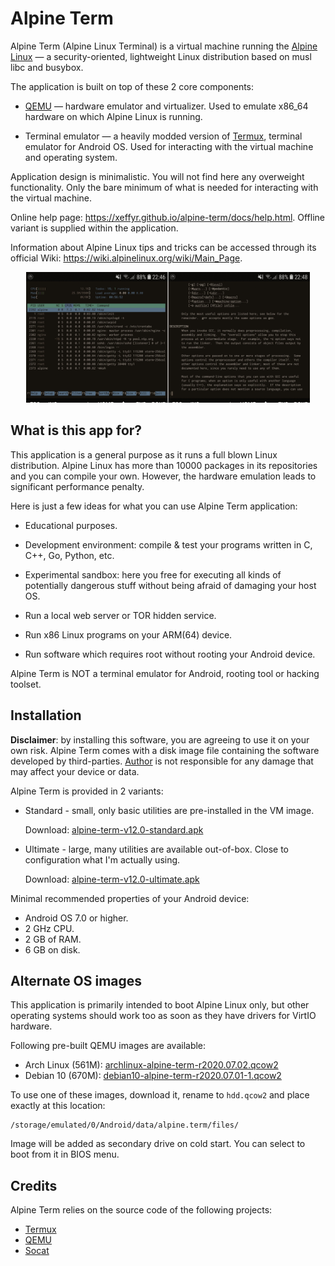 # Alpine Term

Alpine Term (Alpine Linux Terminal) is a virtual machine running the
[Alpine Linux](https://alpinelinux.org) — a security-oriented, lightweight
Linux distribution based on musl libc and busybox.

The application is built on top of these 2 core components:

 - [QEMU](https://qemu.org) — hardware emulator and virtualizer. Used to
   emulate x86_64 hardware on which Alpine Linux is running.

 - Terminal emulator — a heavily modded version of [Termux](https://github.com/termux),
   terminal emulator for Android OS. Used for interacting with the virtual machine and
   operating system.

Application design is minimalistic. You will not find here any overweight
functionality. Only the bare minimum of what is needed for interacting with
the virtual machine.

Online help page: https://xeffyr.github.io/alpine-term/docs/help.html. Offline
variant is supplied within the application.

Information about Alpine Linux tips and tricks can be accessed through its official
Wiki: https://wiki.alpinelinux.org/wiki/Main_Page.

<p align="center"><img src="/help-page/img/demo_anim.gif" width="90%"/></p>

## What is this app for?

This application is a general purpose as it runs a full blown Linux distribution.
Alpine Linux has more than 10000 packages in its repositories and you can compile
your own. However, the hardware emulation leads to significant performance penalty.

Here is just a few ideas for what you can use Alpine Term application:

 - Educational purposes.

 - Development environment: compile & test your programs written in C, C++, Go,
   Python, etc.

 - Experimental sandbox: here you free for executing all kinds of potentially
   dangerous stuff without being afraid of damaging your host OS.

 - Run a local web server or TOR hidden service.

 - Run x86 Linux programs on your ARM(64) device.

 - Run software which requires root without rooting your Android device.

Alpine Term is NOT a terminal emulator for Android, rooting tool or hacking toolset.

## Installation

**Disclaimer**: by installing this software, you are agreeing to use it
on your own risk. Alpine Term comes with a disk image file containing the
software developed by third-parties. [Author](https://github.com/xeffyr)
is not responsible for any damage that may affect your device or data.

Alpine Term is provided in 2 variants:

 - Standard - small, only basic utilities are pre-installed in the VM image.

   Download: [alpine-term-v12.0-standard.apk](https://github.com/xeffyr/alpine-term/releases/download/v12.0/alpine-term-v12.0-standard.apk)

 - Ultimate - large, many utilities are available out-of-box. Close to configuration what I'm actually using.

   Download: [alpine-term-v12.0-ultimate.apk](https://github.com/xeffyr/alpine-term/releases/download/v12.0/alpine-term-v12.0-ultimate.apk)

Minimal recommended properties of your Android device:

 - Android OS 7.0 or higher.
 - 2 GHz CPU.
 - 2 GB of RAM.
 - 6 GB on disk.

## Alternate OS images

This application is primarily intended to boot Alpine Linux only, but other
operating systems should work too as soon as they have drivers for VirtIO
hardware.

Following pre-built QEMU images are available:

* Arch Linux (561M): [archlinux-alpine-term-r2020.07.02.qcow2](https://github.com/xeffyr/alpine-term/releases/download/v12.0/archlinux-alpine-term-r2020.07.02.qcow2)
* Debian 10 (670M): [debian10-alpine-term-r2020.07.01-1.qcow2](https://github.com/xeffyr/alpine-term/releases/download/v12.0/debian10-alpine-term-r2020.07.01-1.qcow2)

To use one of these images, download it, rename to `hdd.qcow2` and place
exactly at this location:
```
/storage/emulated/0/Android/data/alpine.term/files/
```
Image will be added as secondary drive on cold start. You can select to boot
from it in BIOS menu.

## Credits

Alpine Term relies on the source code of the following projects:

 - [Termux](https://github.com/termux/termux-app)
 - [QEMU](https://qemu.org)
 - [Socat](http://www.dest-unreach.org/socat/)

